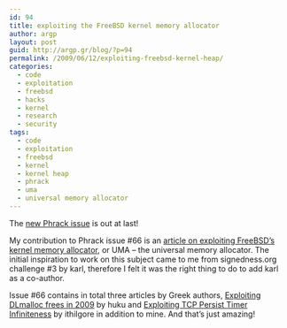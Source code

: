 ```yaml
---
id: 94
title: exploiting the FreeBSD kernel memory allocator
author: argp
layout: post
guid: http://argp.gr/blog/?p=94
permalink: /2009/06/12/exploiting-freebsd-kernel-heap/
categories:
  - code
  - exploitation
  - freebsd
  - hacks
  - kernel
  - research
  - security
tags:
  - code
  - exploitation
  - freebsd
  - kernel
  - kernel heap
  - phrack
  - uma
  - universal memory allocator
---
```

The [new Phrack issue][1] is out at last!

My contribution to Phrack issue #66 is an [article on exploiting FreeBSD&#8217;s kernel memory allocator][2], or UMA &#8211; the universal memory allocator. The initial inspiration to work on this subject came to me from signedness.org challenge #3 by karl, therefore I felt it was the right thing to do to add karl as a co-author.

Issue #66 contains in total three articles by Greek authors, [Exploiting DLmalloc frees in 2009][3] by huku and [Exploiting TCP Persist Timer Infiniteness][4] by ithilgore in addition to mine. And that&#8217;s just amazing!

 [1]: http://phrack.org/issues.html?issue=66
 [2]: http://phrack.org/issues.html?issue=66&#038;id=8&#038;mode=txt
 [3]: http://phrack.org/issues.html?issue=66&#038;id=6&#038;mode=txt
 [4]: http://phrack.org/issues.html?issue=66&#038;id=9&#038;mode=txt